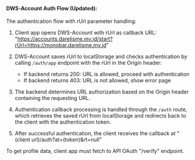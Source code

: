 #### DWS-Account Auth Flow (Updated):

The authentication flow with rUrl parameter handling:

1. Client app opens DWS-Account with rUrl as callback URL: "https://accounts.darelisme.my.id/start?rUrl=https://monobar.darelisme.my.id"

2. DWS-Account saves rUrl to localStorage and checks authentication by calling `/auth/app` endpoint with the rUrl in the Origin header:
   - If backend returns 200: URL is allowed, proceed with authentication
   - If backend returns 403: URL is not allowed, show error page

3. The backend determines URL authorization based on the Origin header containing the requesting URL.

4. Authentication callback processing is handled through the `/auth` route, which retrieves the saved rUrl from localStorage and redirects back to the client with the authentication token.

5. After successful authentication, the client receives the callback at "(client url)/auth?at=(token)&rt=null"

To get profile data, client app must fetch to API OAuth "/verify" endpoint.


